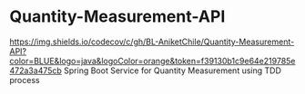 # Quantity-Measurement-API
https://img.shields.io/codecov/c/gh/BL-AniketChile/Quantity-Measurement-API?color=BLUE&logo=java&logoColor=orange&token=f39130b1c9e64e219785e472a3a475cb
Spring Boot Service for Quantity Measurement using TDD process
